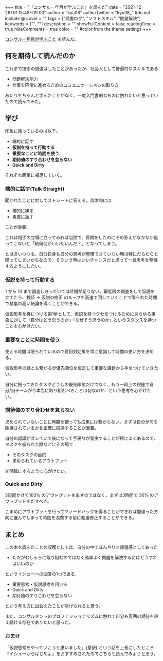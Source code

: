 +++
title = "『コンサル一年目が学ぶこと』を読んだ"
date = "2021-12-26T01:15:48+09:00"
author = "kyu08"
authorTwitter = "kyu08_" #do not include @
cover = ""
tags = ["読書ログ", "ソフトスキル", "問題解決"]
keywords = ["", ""]
description = ""
showFullContent = false
readingTime = true
hideComments = true
color = "" #color from the theme settings
+++

[コンサル一年目が学ぶこと](https://www.amazon.co.jp/%E3%82%B3%E3%83%B3%E3%82%B5%E3%83%AB%E4%B8%80%E5%B9%B4%E7%9B%AE%E3%81%8C%E5%AD%A6%E3%81%B6%E3%81%93%E3%81%A8-%E5%A4%A7%E7%9F%B3%E5%93%B2%E4%B9%8B-ebook/dp/B00MA671WW/ref=sr_1_5?adgrpid=89884031168&gclid=CjwKCAiAhreNBhAYEiwAFGGKPLfeLxQ_KIeJv22itv63KSRBjnAb3p0hH0Q0JvgN6FzTeD2J6dcsQBoCs3QQAvD_BwE&hvadid=553974437471&hvdev=c&hvlocphy=1009307&hvnetw=g&hvqmt=e&hvrand=17984675329684059400&hvtargid=kwd-416077613251&hydadcr=27493_14478962&jp-ad-ap=0&keywords=%E3%82%B3%E3%83%B3%E3%82%B5%E3%83%AB+%E4%B8%80+%E5%B9%B4+%E7%9B%AE+%E3%81%8C+%E5%AD%A6%E3%81%B6+%E3%81%93%E3%81%A8&qid=1638793971&sr=8-5) を読んだ。

## 何を期待して読んだのか
これまで技術の勉強はしたことがあったが、社会人として普遍的なスキルである

- 問題解決能力
- 仕事を円滑に進めるためのコミュニケーションの取り方

あたりをちゃんと学んだことがなく、一度入門書的なものに触れたいと思っていたので読んでみた。

## 学び
印象に残っているのは以下。

- 端的に話す
- **仮説を持って行動する**
- **重要なことに時間を使う**
- **期待値のすり合わせを怠らない**
- **Quick and Dirty**

それぞれ簡単に補足していく。

### 端的に話す(Talk Straight)
聞かれたことに対してストレートに答える。具体的には

- 端的に喋る
- 素直に話す

ことが重要。

これは相手の立場に立ってみれば当然で、質問をしたのにその答えがなかなか返ってこないと「結局何がいいたいんだ？」となってしまう。

とは言いつつも、自分自身も自分の思考が整理できていない時は特にだらだらと喋ってしまいがちなので、そういう時はいいチャンスだと思って一旦思考を整理するようにしたい。

### 仮説を持って行動する
1 から 10 まで調査しきっていては時間が足りない。最低限の調査をして仮説を立てたら、検証 -> 仮説の修正 のループを高速で回していくことで限られた時間で精度の高い結論を導くことができる。

仮説思考を身につける第1歩として、仮説を持つクセをつけるためにあらゆる事象に対して「自分はどう思うのか」「なぜそう思うのか」というスタンスを持つことを心がけたい。

### 重要なことに時間を使う
使える時間は限られているので費用対効果を常に意識して時間の使い方を決める。

仮説思考の話とも繋がるが優先順位を設定して重要な課題から手をつけていきたい。

自分に振ってきたタスクどうしの優先順位だけでなく、もう一段上の視座で自分/自チームが今本当に取り組むべきことは何なのか、という思考を心がけたい。

### 期待値のすり合わせを怠らない
求められていないことに時間を使っても成果には繋がらない。まずは自分が何を期待されているかを正確に把握することが重要。

自分の認識がズレていて後になって手戻りが発生することが稀によくあるので、タスクを振られた際などにその場で

- そのタスクの目的
- 求められているアウトプット

を明確にするように心がけたい。

### Quick and Dirty
3日間かけて100% のアウトプットを出すのではなく、まずは3時間で 30% のアウトプットをだすべき。

こまめにアウトプットを行ってフィードバックを得ることができれば間違った方向に進んでしまって時間を浪費する前に軌道修正することができる。

## まとめ
この本を読んだことの収穫としては、自分の中でぼんやりと課題感としてあった

- ただがむしゃらに取り組むのではなく効率よく問題を解決するにはどうすればいいのか

というイシューへの回答の1つである、

- 重要思考・仮説思考を用いる
- Quick and Dirty
- 期待値のすり合わせを怠らない

という考え方に出会えたことが挙げられると思う。

また、コンサルタントのプロフェッショナリズムに触れて自分も周囲の期待を越え続ける存在でありたいと思った。

### おまけ
「仮説思考をやっていこうと思いました」(意訳) という話を上長にしたところ『イシューからはじめよ』をおすすめされたのでこちらも読んでみようと思う。
